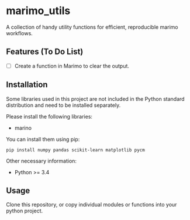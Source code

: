 # marimo_utils
A collection of handy utility functions for efficient, reproducible marimo workflows.

## Features (To Do List)
- [ ] Create a function in Marimo to clear the output.  


## Installation
Some libraries used in this project are not included in the Python standard distribution and need to be installed separately.

Please install the following libraries:
- marino

You can install them using pip:
```
pip install numpy pandas scikit-learn matplotlib pycm
```
   
Other necessary information:  
- Python >= 3.4

## Usage
Clone this repository, or copy individual modules or functions into your python project.
